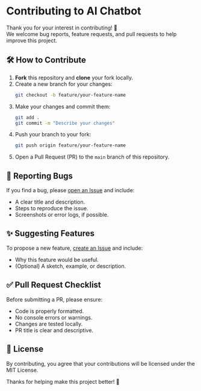 # Contributing to AI Chatbot

Thank you for your interest in contributing! 🎉  
We welcome bug reports, feature requests, and pull requests to help improve this project.

## 🛠 How to Contribute

1. **Fork** this repository and **clone** your fork locally.
2. Create a new branch for your changes:
    ```bash
    git checkout -b feature/your-feature-name
    ```
3. Make your changes and commit them:
    ```bash
    git add .
    git commit -m "Describe your changes"
    ```
4. Push your branch to your fork:
    ```bash
    git push origin feature/your-feature-name
    ```
5. Open a Pull Request (PR) to the `main` branch of this repository.

## 🐛 Reporting Bugs

If you find a bug, please [open an Issue](../../issues/new) and include:

- A clear title and description.
- Steps to reproduce the issue.
- Screenshots or error logs, if possible.

## ✨ Suggesting Features

To propose a new feature, [create an Issue](../../issues/new) and include:

- Why this feature would be useful.
- (Optional) A sketch, example, or description.

## ✅ Pull Request Checklist

Before submitting a PR, please ensure:

- Code is properly formatted.
- No console errors or warnings.
- Changes are tested locally.
- PR title is clear and descriptive.

## 📄 License

By contributing, you agree that your contributions will be licensed under the MIT License.

Thanks for helping make this project better! 🚀
